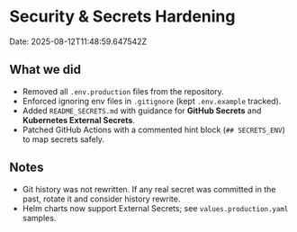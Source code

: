 # Security & Secrets Hardening
Date: 2025-08-12T11:48:59.647542Z

## What we did
- Removed all `.env.production` files from the repository.
- Enforced ignoring env files in `.gitignore` (kept `.env.example` tracked).
- Added `README_SECRETS.md` with guidance for **GitHub Secrets** and **Kubernetes External Secrets**.
- Patched GitHub Actions with a commented hint block (`## SECRETS_ENV`) to map secrets safely.

## Notes
- Git history was not rewritten. If any real secret was committed in the past, rotate it and consider history rewrite.
- Helm charts now support External Secrets; see `values.production.yaml` samples.
